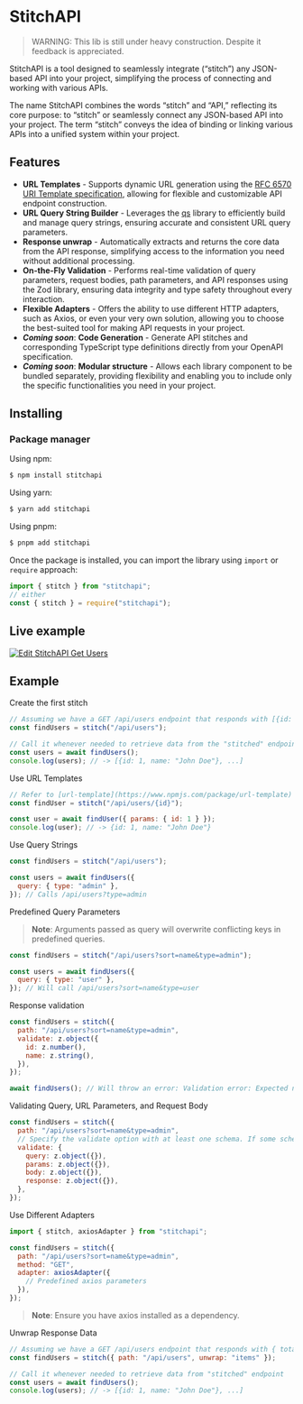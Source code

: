 # StitchAPI

> WARNING: This lib is still under heavy construction. Despite it feedback is appreciated.

StitchAPI is a tool designed to seamlessly integrate (“stitch”) any JSON-based API into your project, simplifying the process of connecting and working with various APIs.

The name StitchAPI combines the words “stitch” and “API,” reflecting its core purpose: to “stitch” or seamlessly connect any JSON-based API into your project. The term “stitch” conveys the idea of binding or linking various APIs into a unified system within your project.

## Features

- **URL Templates** - Supports dynamic URL generation using the [RFC 6570 URI Template specification](https://datatracker.ietf.org/doc/html/rfc6570), allowing for flexible and customizable API endpoint construction.
- **URL Query String Builder** - Leverages the [qs](https://www.npmjs.com/package/qs) library to efficiently build and manage query strings, ensuring accurate and consistent URL query parameters.
- **Response unwrap** - Automatically extracts and returns the core data from the API response, simplifying access to the information you need without additional processing.
- **On-the-Fly Validation** - Performs real-time validation of query parameters, request bodies, path parameters, and API responses using the Zod library, ensuring data integrity and type safety throughout every interaction.
- **Flexible Adapters** - Offers the ability to use different HTTP adapters, such as Axios, or even your very own solution, allowing you to choose the best-suited tool for making API requests in your project.
- **_Coming soon_**: **Code Generation** - Generate API stitches and corresponding TypeScript type definitions directly from your OpenAPI specification.
- **_Coming soon_**: **Modular structure** - Allows each library component to be bundled separately, providing flexibility and enabling you to include only the specific functionalities you need in your project.

## Installing

### Package manager

Using npm:

```bash
$ npm install stitchapi
```

Using yarn:

```bash
$ yarn add stitchapi
```

Using pnpm:

```bash
$ pnpm add stitchapi
```

Once the package is installed, you can import the library using `import` or `require` approach:

```js
import { stitch } from "stitchapi";
// either
const { stitch } = require("stitchapi");
```

## Live example

[![Edit StitchAPI Get Users](https://codesandbox.io/static/img/play-codesandbox.svg)](https://codesandbox.io/p/sandbox/stitchapi-get-users-4y7y2d)

## Example

Create the first stitch

```js
// Assuming we have a GET /api/users endpoint that responds with [{id: 1, name: "John Doe"}, ...]
const findUsers = stitch("/api/users");

// Call it whenever needed to retrieve data from the "stitched" endpoint
const users = await findUsers();
console.log(users); // -> [{id: 1, name: "John Doe"}, ...]
```

Use URL Templates

```js
// Refer to [url-template](https://www.npmjs.com/package/url-template) for advanced templating
const findUser = stitch("/api/users/{id}");

const user = await findUser({ params: { id: 1 } });
console.log(user); // -> {id: 1, name: "John Doe"}
```

Use Query Strings

```js
const findUsers = stitch("/api/users");

const users = await findUsers({
  query: { type: "admin" },
}); // Calls /api/users?type=admin
```

Predefined Query Parameters

> **Note**: Arguments passed as query will overwrite conflicting keys in predefined queries.

```js
const findUsers = stitch("/api/users?sort=name&type=admin");

const users = await findUsers({
  query: { type: "user" },
}); // Will call /api/users?sort=name&type=user
```

Response validation

```js
const findUsers = stitch({
  path: "/api/users?sort=name&type=admin",
  validate: z.object({
    id: z.number(),
    name: z.string(),
  }),
});

await findUsers(); // Will throw an error: Validation error: Expected number, received string at "id"
```

Validating Query, URL Parameters, and Request Body

```js
const findUsers = stitch({
  path: "/api/users?sort=name&type=admin",
  // Specify the validate option with at least one schema. If some schemas are omitted, validation for those components is disabled.
  validate: {
    query: z.object({}),
    params: z.object({}),
    body: z.object({}),
    response: z.object({}),
  },
});
```

Use Different Adapters

```js
import { stitch, axiosAdapter } from "stitchapi";

const findUsers = stitch({
  path: "/api/users?sort=name&type=admin",
  method: "GET",
  adapter: axiosAdapter({
    // Predefined axios parameters
  }),
});
```

> **Note**: Ensure you have axios installed as a dependency.

Unwrap Response Data

```js
// Assuming we have a GET /api/users endpoint that responds with { total: 100, items: [{id: 1, name: "John Doe"}, ...] }
const findUsers = stitch({ path: "/api/users", unwrap: "items" });

// Call it whenever needed to retrieve data from "stitched" endpoint
const users = await findUsers();
console.log(users); // -> [{id: 1, name: "John Doe"}, ...]
```
